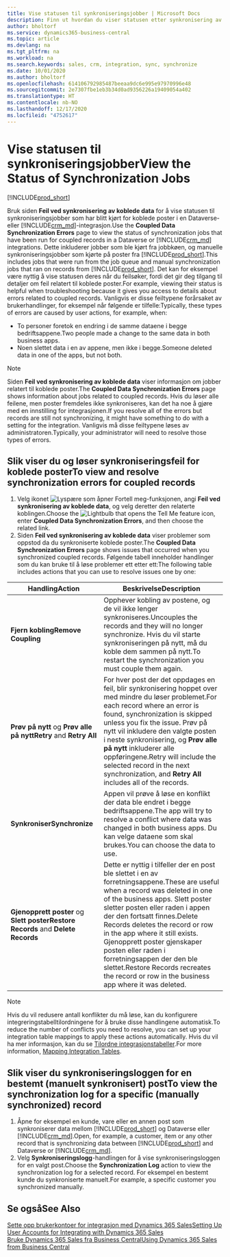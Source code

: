 ```yaml
---
title: Vise statusen til synkroniseringsjobber | Microsoft Docs
description: Finn ut hvordan du viser statusen etter synkronisering av koblede poster.
author: bholtorf
ms.service: dynamics365-business-central
ms.topic: article
ms.devlang: na
ms.tgt_pltfrm: na
ms.workload: na
ms.search.keywords: sales, crm, integration, sync, synchronize
ms.date: 10/01/2020
ms.author: bholtorf
ms.openlocfilehash: 614106792985487beeaa9dc6e995e97970996e48
ms.sourcegitcommit: 2e7307fbe1eb3b34d0ad9356226a19409054a402
ms.translationtype: HT
ms.contentlocale: nb-NO
ms.lasthandoff: 12/17/2020
ms.locfileid: "4752617"
---
```

# <a name="view-the-status-of-synchronization-jobs"></a><span data-ttu-id="24906-103">Vise statusen til synkroniseringsjobber</span><span class="sxs-lookup"><span data-stu-id="24906-103">View the Status of Synchronization Jobs</span></span>
[!INCLUDE[prod_short](includes/cc_data_platform_banner.md)]

<span data-ttu-id="24906-104">Bruk siden **Feil ved synkronisering av koblede data** for å vise statusen til synkroniseringsjobber som har blitt kjørt for koblede poster i en Dataverse- eller [!INCLUDE[crm_md](includes/crm_md.md)]-integrasjon.</span><span class="sxs-lookup"><span data-stu-id="24906-104">Use the **Coupled Data Synchronization Errors** page to view the status of synchronization jobs that have been run for coupled records in a Dataverse or [!INCLUDE[crm_md](includes/crm_md.md)] integrations.</span></span> <span data-ttu-id="24906-105">Dette inkluderer jobber som ble kjørt fra jobbkøen, og manuelle synkroniseringsjobber som kjørte på poster fra [!INCLUDE[prod_short](includes/prod_short.md)].</span><span class="sxs-lookup"><span data-stu-id="24906-105">This includes jobs that were run from the job queue and manual synchronization jobs that ran on records from [!INCLUDE[prod_short](includes/prod_short.md)].</span></span> <span data-ttu-id="24906-106">Det kan for eksempel være nyttig å vise statusen deres når du feilsøker, fordi det gir deg tilgang til detaljer om feil relatert til koblede poster.</span><span class="sxs-lookup"><span data-stu-id="24906-106">For example, viewing their status is helpful when troubleshooting because it gives you access to details about errors related to coupled records.</span></span> <span data-ttu-id="24906-107">Vanligvis er disse feiltypene forårsaket av brukerhandlinger, for eksempel når følgende er tilfelle:</span><span class="sxs-lookup"><span data-stu-id="24906-107">Typically, these types of errors are caused by user actions, for example, when:</span></span>  

* <span data-ttu-id="24906-108">To personer foretok en endring i de samme dataene i begge bedriftsappene.</span><span class="sxs-lookup"><span data-stu-id="24906-108">Two people made a change to the same data in both business apps.</span></span>
* <span data-ttu-id="24906-109">Noen slettet data i en av appene, men ikke i begge.</span><span class="sxs-lookup"><span data-stu-id="24906-109">Someone deleted data in one of the apps, but not both.</span></span>

> [!Note]
> <span data-ttu-id="24906-110">Siden **Feil ved synkronisering av koblede data** viser informasjon om jobber relatert til koblede poster.</span><span class="sxs-lookup"><span data-stu-id="24906-110">The **Coupled Data Synchronization Errors** page shows information about jobs related to coupled records.</span></span> <span data-ttu-id="24906-111">Hvis du løser alle feilene, men poster fremdeles ikke synkroniseres, kan det ha noe å gjøre med en innstilling for integrasjonen.</span><span class="sxs-lookup"><span data-stu-id="24906-111">If you resolve all of the errors but records are still not synchronizing, it might have something to do with a setting for the integration.</span></span> <span data-ttu-id="24906-112">Vanligvis må disse feiltypene løses av administratoren.</span><span class="sxs-lookup"><span data-stu-id="24906-112">Typically, your administrator will need to resolve those types of errors.</span></span>   

<!--

> [!VIDEO https://go.microsoft.com/fwlink/?linkid=2098171]

-->

## <a name="to-view-and-resolve-synchronization-errors-for-coupled-records"></a><span data-ttu-id="24906-113">Slik viser du og løser synkroniseringsfeil for koblede poster</span><span class="sxs-lookup"><span data-stu-id="24906-113">To view and resolve synchronization errors for coupled records</span></span>
1. <span data-ttu-id="24906-114">Velg ikonet ![Lyspære som åpner Fortell meg-funksjonen](media/ui-search/search_small.png "Fortell hva du vil gjøre"), angi **Feil ved synkronisering av koblede data**, og velg deretter den relaterte koblingen.</span><span class="sxs-lookup"><span data-stu-id="24906-114">Choose the ![Lightbulb that opens the Tell Me feature](media/ui-search/search_small.png "Tell me what you want to do") icon, enter **Coupled Data Synchronization Errors**, and then choose the related link.</span></span>
2. <span data-ttu-id="24906-115">Siden **Feil ved synkronisering av koblede data** viser problemer som oppstod da du synkroniserte koblede poster.</span><span class="sxs-lookup"><span data-stu-id="24906-115">The **Coupled Data Synchronization Errors** page shows issues that occurred when you synchronized coupled records.</span></span> <span data-ttu-id="24906-116">Følgende tabell inneholder handlinger som du kan bruke til å løse problemer ett etter ett:</span><span class="sxs-lookup"><span data-stu-id="24906-116">The following table includes actions that you can use to resolve issues one by one:</span></span>

|<span data-ttu-id="24906-117">Handling</span><span class="sxs-lookup"><span data-stu-id="24906-117">Action</span></span>|<span data-ttu-id="24906-118">Beskrivelse</span><span class="sxs-lookup"><span data-stu-id="24906-118">Description</span></span>|
|----|----|
|<span data-ttu-id="24906-119">**Fjern kobling**</span><span class="sxs-lookup"><span data-stu-id="24906-119">**Remove Coupling**</span></span>|<span data-ttu-id="24906-120">Opphever kobling av postene, og de vil ikke lenger synkroniseres.</span><span class="sxs-lookup"><span data-stu-id="24906-120">Uncouples the records and they will no longer synchronize.</span></span> <span data-ttu-id="24906-121">Hvis du vil starte synkroniseringen på nytt, må du koble dem sammen på nytt.</span><span class="sxs-lookup"><span data-stu-id="24906-121">To restart the synchronization you must couple them again.</span></span> |
|<span data-ttu-id="24906-122">**Prøv på nytt** og **Prøv alle på nytt**</span><span class="sxs-lookup"><span data-stu-id="24906-122">**Retry** and **Retry All**</span></span>|<span data-ttu-id="24906-123">For hver post der det oppdages en feil, blir synkronisering hoppet over med mindre du løser problemet.</span><span class="sxs-lookup"><span data-stu-id="24906-123">For each record where an error is found, synchronization is skipped unless you fix the issue.</span></span> <span data-ttu-id="24906-124">Prøv på nytt vil inkludere den valgte posten i neste synkronisering, og **Prøv alle på nytt** inkluderer alle oppføringene.</span><span class="sxs-lookup"><span data-stu-id="24906-124">Retry will include the selected record in the next synchronization, and **Retry All** includes all of the records.</span></span>|
|<span data-ttu-id="24906-125">**Synkroniser**</span><span class="sxs-lookup"><span data-stu-id="24906-125">**Synchronize**</span></span>|<span data-ttu-id="24906-126">Appen vil prøve å løse en konflikt der data ble endret i begge bedriftsappene.</span><span class="sxs-lookup"><span data-stu-id="24906-126">The app will try to resolve a conflict where data was changed in both business apps.</span></span> <span data-ttu-id="24906-127">Du kan velge dataene som skal brukes.</span><span class="sxs-lookup"><span data-stu-id="24906-127">You can choose the data to use.</span></span>|
|<span data-ttu-id="24906-128">**Gjenopprett poster** og **Slett poster**</span><span class="sxs-lookup"><span data-stu-id="24906-128">**Restore Records** and **Delete Records**</span></span>|<span data-ttu-id="24906-129">Dette er nyttig i tilfeller der en post ble slettet i en av forretningsappene.</span><span class="sxs-lookup"><span data-stu-id="24906-129">These are useful when a record was deleted in one of the business apps.</span></span> <span data-ttu-id="24906-130">Slett poster sletter posten eller raden i appen der den fortsatt finnes.</span><span class="sxs-lookup"><span data-stu-id="24906-130">Delete Records deletes the record or row in the app where it still exists.</span></span> <span data-ttu-id="24906-131">Gjenopprett poster gjenskaper posten eller raden i forretningsappen der den ble slettet.</span><span class="sxs-lookup"><span data-stu-id="24906-131">Restore Records recreates the record or row in the business app where it was deleted.</span></span>|

> [!NOTE]
> <span data-ttu-id="24906-132">Hvis du vil redusere antall konflikter du må løse, kan du konfigurere integreringstabelltilordningene for å bruke disse handlingene automatisk.</span><span class="sxs-lookup"><span data-stu-id="24906-132">To reduce the number of conflicts you need to resolve, you can set up your integration table mappings to apply these actions automatically.</span></span> <span data-ttu-id="24906-133">Hvis du vil ha mer informasjon, kan du se [Tilordne integrasjonstabeller](admin-how-to-modify-table-mappings-for-synchronization.md#mapping-integration-tables).</span><span class="sxs-lookup"><span data-stu-id="24906-133">For more information, [Mapping Integration Tables](admin-how-to-modify-table-mappings-for-synchronization.md#mapping-integration-tables).</span></span>

## <a name="to-view-the-synchronization-log-for-a-specific-manually-synchronized-record"></a><span data-ttu-id="24906-134">Slik viser du synkroniseringsloggen for en bestemt (manuelt synkronisert) post</span><span class="sxs-lookup"><span data-stu-id="24906-134">To view the synchronization log for a specific (manually synchronized) record</span></span>
1. <span data-ttu-id="24906-135">Åpne for eksempel en kunde, vare eller en annen post som synkroniserer data mellom [!INCLUDE[prod_short](includes/prod_short.md)] og Dataverse eller [!INCLUDE[crm_md](includes/crm_md.md)].</span><span class="sxs-lookup"><span data-stu-id="24906-135">Open, for example, a customer, item or any other record that is synchronizing data between [!INCLUDE[prod_short](includes/prod_short.md)] and Dataverse or [!INCLUDE[crm_md](includes/crm_md.md)].</span></span>
2. <span data-ttu-id="24906-136">Velg **Synkroniseringslogg**-handlingen for å vise synkroniseringsloggen for en valgt post.</span><span class="sxs-lookup"><span data-stu-id="24906-136">Choose the **Synchronization Log** action to view the synchronization log for a selected record.</span></span> <span data-ttu-id="24906-137">For eksempel en bestemt kunde du synkroniserte manuelt.</span><span class="sxs-lookup"><span data-stu-id="24906-137">For example, a specific customer you synchronized manually.</span></span>

## <a name="see-also"></a><span data-ttu-id="24906-138">Se også</span><span class="sxs-lookup"><span data-stu-id="24906-138">See Also</span></span>  
[<span data-ttu-id="24906-139">Sette opp brukerkontoer for integrasjon med Dynamics 365 Sales</span><span class="sxs-lookup"><span data-stu-id="24906-139">Setting Up User Accounts for Integrating with Dynamics 365 Sales</span></span>](admin-setting-up-integration-with-dynamics-sales.md)  
[<span data-ttu-id="24906-140">Bruke Dynamics 365 Sales fra Business Central</span><span class="sxs-lookup"><span data-stu-id="24906-140">Using Dynamics 365 Sales from Business Central</span></span>](marketing-integrate-dynamicscrm.md)
